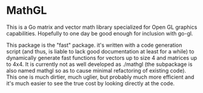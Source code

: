 MathGL
======

This is a Go matrix and vector math library specialized for Open GL graphics capabilities. Hopefully to one day be good enough for inclusion with go-gl.

This package is the "fast" package. it's written with a code generation script (and thus, is liable to lack good documentation at least for a while) to dynamically generate fast functions for vectors up to size 4 and matrices up to 4x4. It is currently not as well developed as ./mathgl (the subpackage is also named mathgl so as to cause minimal refactoring of existing code). This one is much dirtier, much uglier, but probably much more efficient and it's much easier to see the true cost by looking directly at the code.
